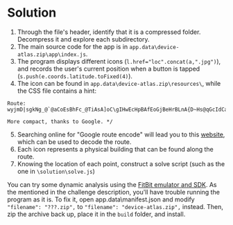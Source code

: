 
# Solution
1. Through the file's header, identify that it is a compressed folder. Decompress it and explore each subdirectory.
2. The main source code for the app is in `app.data\device-atlas.zip\app\index.js`.
3. The program displays different icons (`l.href="loc".concat(a,".jpg")`), and records the user's current position when a button is tapped (`s.push(e.coords.latitude.toFixed(4)`).
4. The icon can be found in `app.data\device-atlas.zip\resources\`, while the CSS file contains a hint:
```/*
Route: wyjmD|sgkNg_@`@aCoEsBhFc_@TiAsA]oC\gIHwEcHpBAfEoGjBeHrBLnA{D~Hs@qGcIdCaEtBHfC

More compact, thanks to Google. */
```
5. Searching online for "Google route encode" will lead you to this [website](https://developers.google.com/maps/documentation/utilities/polylineutility), which can be used to decode the route.
6. Each icon represents a physical building that can be found along the route.
7. Knowing the location of each point, construct a solve script (such as the one in `\solution\solve.js`) 



You can try some dynamic analysis using the [FitBit emulator and SDK](https://dev.fitbit.com/getting-started/).
As the mentioned in the challenge description, you'll have trouble running the program as it is. To fix it, open app.data\manifest.json and modify `"filename": "???.zip",` to `"filename": "device-atlas.zip",` instead.
Then, zip the archive back up, place it in the `build` folder, and install.